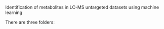 Identification of metabolites in LC-MS untargeted datasets using machine learning

There are three folders:

